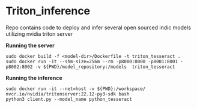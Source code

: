# Triton_inference
Repo contains code to deploy and infer several open sourced indic models utilizing nvidia triton server

**Running the server**

```shell
sudo docker build -f <model-dir>/Dockerfile -t triton_tesseract .
sudo docker run -it --shm-size=256m --rm -p8000:8000 -p8001:8001 -p8002:8002 -v ${PWD}/model_repository:/models  triton_tesseract
```


**Running the inference**

```shell
sudo docker run -it --net=host -v ${PWD}:/workspace/ nvcr.io/nvidia/tritonserver:22.12-py3-sdk bash
python3 client.py --model_name python_tesseract
```
